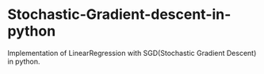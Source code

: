# Stochastic-Gradient-descent-in-python
Implementation of LinearRegression with SGD(Stochastic Gradient Descent) in python.
